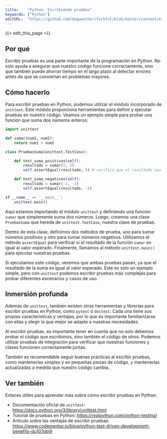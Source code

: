 ```yaml
---
title:    "Python: Escribiendo pruebas"
keywords: ["Python"]
editURL:  "https://github.com/dogweather/forkful/blob/master/content/es/python/writing-tests.md"
---
```


{{< edit_this_page >}}

## Por qué

Escribir pruebas es una parte importante de la programación en Python. No solo ayuda a asegurar que nuestro código funcione correctamente, sino que también puede ahorrar tiempo en el largo plazo al detectar errores antes de que se conviertan en problemas mayores.

## Cómo hacerlo

Para escribir pruebas en Python, podemos utilizar el módulo incorporado de `unittest`. Este módulo proporciona herramientas para definir y ejecutar pruebas en nuestro código. Veamos un ejemplo simple para probar una función que suma dos números enteros:

```Python
import unittest

def sumar(num1, num2):
    return num1 + num2

class PruebasSuma(unittest.TestCase):

    def test_suma_positivos(self):
        resultado = sumar(2, 3)
        self.assertEqual(resultado, 5) # verifica que el resultado sea igual a 5

    def test_suma_negativos(self):
        resultado = sumar(-2, -3)
        self.assertEqual(resultado, -5)

if __name__ == '__main__':
    unittest.main()
```

Aquí estamos importando el módulo `unittest` y definiendo una función `sumar` que simplemente suma dos números. Luego, creamos una clase `PruebasSuma` que hereda de `unittest.TestCase`, nuestra clase de pruebas.

Dentro de esta clase, definimos dos métodos de prueba, uno para sumar números positivos y otro para sumar números negativos. Utilizamos el método `assertEqual` para verificar si el resultado de la función `sumar` es igual al valor esperado. Finalmente, llamamos al método `unittest.main()` para ejecutar nuestras pruebas.

Si ejecutamos este código, veremos que ambas pruebas pasan, ya que el resultado de la suma es igual al valor esperado. Este es solo un ejemplo simple, pero con `unittest` podemos escribir pruebas más complejas para probar diferentes escenarios y casos de uso.

## Inmersión profunda

Además de `unittest`, también existen otras herramientas y librerías para escribir pruebas en Python, como `pytest` o `doctest`. Cada una tiene sus propias características y ventajas, por lo que es importante familiarizarse con ellas y elegir la que mejor se adapte a nuestras necesidades.

Al escribir pruebas, es importante tener en cuenta que no solo debemos probar el código que escribimos, sino también el código de otros. Podemos utilizar pruebas de integración para verificar que nuestras funciones y clases funcionen correctamente juntas.

También es recomendable seguir buenas prácticas al escribir pruebas, como mantenerlas simples y en pequeñas piezas de código, y mantenerlas actualizadas a medida que nuestro código cambia.

## Ver también

Enlaces útiles para aprender más sobre cómo escribir pruebas en Python:

- Documentación oficial de `unittest`: https://docs.python.org/3/library/unittest.html
- Tutorial de pruebas en Python: https://realpython.com/python-testing/
- Artículo sobre las ventajas de escribir pruebas: https://www.codementor.io/blog/python-test-driven-development-benefits-du107obi9